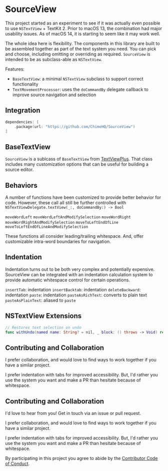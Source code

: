 # SourceView
This project started as an experiment to see if it was actually even possible to use `NSTextView` + TextKit 2. Prior to macOS 13, the combination had major usability issues. As of macOS 14, it is starting to seem like it may work well.

The whole idea here is flexibility. The components in this library are built to be assembled together as part of the text system you need. You can pick and choose, including omitting or overriding as required. `SourceView` is intended to be as subclass-able as `NSTextView`.

Features:

- `BaseTextView`: a minimal `NSTextView` subclass to support correct functionality
- `TextMovementProcessor`: uses the `doCommandBy` delegate callback to improve source navigation and selection

## Integration

```swift
dependencies: [
    .package(url: "https://github.com/ChimeHQ/SourceView")
]
```

## BaseTextView

`SourceView` is a sublcass of `BaseTextView` from [TextViewPlus](https://github.com/chimeHQ/TextViewPlus). That class includes many customization options that can be useful for building a source editor.

## Behaviors

A number of functions have been customized to provide better behavior for code. However, these call all still be further controlled with `NSTextViewDelegate.textView(_:, doCommandBy:) -> Bool`

`moveWordLeft`
`moveWordLeftAndModifySelection`
`moveWordRight`
`moveWordRightAndModifySelection`
`moveToLeftEndOfLine`
`moveToLeftEndOfLineAndModifySelection`

These functions all consider leading/trailing whitespace. And, offer customizable intra-word boundaries for navigation.

## Indentation

Indentation turns out to be both very complex and potentially expensive. SourceView can be integrated with an indentation calculation system to provide automatic whitespace control for certain operations.

`insertTab`: indentation
`insertBacktab`: indentation
`deleteBackward`: indentation
`paste`: indentation
`pasteAsRichText`: converts to plain text
`pasteAsPlainText`: aliased to `paste`

## NSTextView Extensions

```swift
// Restores text selection on undo
func withUndo(named name: String? = nil, _ block: () throws -> Void) rethrows {
```

## Contributing and Collaboration

I prefer collaboration, and would love to find ways to work together if you have a similar project.

I prefer indentation with tabs for improved accessibility. But, I'd rather you use the system you want and make a PR than hesitate because of whitespace.

## Contributing and Collaboration

I'd love to hear from you! Get in touch via an issue or pull request.

I prefer collaboration, and would love to find ways to work together if you have a similar project.

I prefer indentation with tabs for improved accessibility. But, I'd rather you use the system you want and make a PR than hesitate because of whitespace.

By participating in this project you agree to abide by the [Contributor Code of Conduct](CODE_OF_CONDUCT.md).

[build status]: https://github.com/ChimeHQ/SourceView/actions
[build status badge]: https://github.com/ChimeHQ/SourceView/workflows/CI/badge.svg
[platforms]: https://swiftpackageindex.com/ChimeHQ/SourceView
[platforms badge]: https://img.shields.io/endpoint?url=https%3A%2F%2Fswiftpackageindex.com%2Fapi%2Fpackages%2FChimeHQ%2FSourceView%2Fbadge%3Ftype%3Dplatforms
